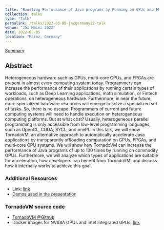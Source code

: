 ```yaml
---
title: "Boosting Performance of Java programs by Running on GPUs and FPGA via TornadoVM"
collection: talks
type: "Talk"
permalink: /talks/2022-05-05-jaxgermany22-talk
venue: "Jax Mainz 2022"
date: 2022-05-05
location: "Mainz, Germany"
---
```


[Summary](https://jax.de/core-java-jvm-languages/boosting-performance-of-java-programs-by-running-on-gpus-and-fpga-via-tornadovm/)

## Abstract

Heterogeneous hardware such as GPUs, multi-core CPUs, and FPGAs are present in almost every computing system today. Programmers can increase the performance of their applications by running certain types of workloads, such as Deep Learning applications, math simulation, or Fintech operations, on heterogeneous hardware. Furthermore, in near the future, more specialized hardware resources will emerge to solve a specialized set of tasks. So, there is no escape. Programmers of current and future computing systems will need to handle execution on heterogeneous computing platforms. But at what cost? Usually, heterogeneous parallel programming is only accessible from low-level programming languages, such as OpenCL, CUDA, SYCL, and onePI. ​In this talk, we will show TornadoVM, an alternative approach to automatically accelerate Java applications by transparently offloading computation on GPUs, FPGAs, and multi-core CPU systems. We will show how TornadoVM can increase the performance of Java programs of up to 100 times by running on commodity GPUs. Furthermore, we will analyze which types of applications are suitable for acceleration, how developers can benefit from TornadoVM, and discuss how it internally works to achieve this goal.

### Additional Resources

* Link: [link](https://jax.de/core-java-jvm-languages/boosting-performance-of-java-programs-by-running-on-gpus-and-fpga-via-tornadovm/)
* [Demos used in the presentation](https://github.com/jjfumero/tornadovm-examples)


### TornadoVM source code

* [TornadoVM @Github](https://github.com/beehive-lab/TornadoVM)
* Docker images for NVIDIA GPUs and Intel Integrated GPUs: [link](https://github.com/beehive-lab/docker-tornado)
